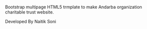 Bootstrap multipage HTML5 trmplate to make Andarba organization charitable trust website.

Developed By Naitik Soni